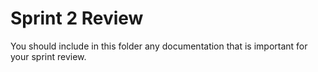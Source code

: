 # Sprint 2 Review

You should include in this folder any documentation that is important for your sprint review.
